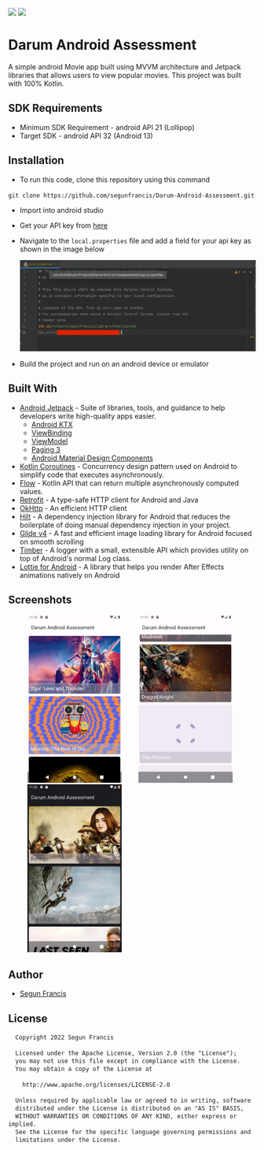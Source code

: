 <img src="https://img.shields.io/badge/made%20with-kotlin-blue.svg?style=plastic"> <img src="https://img.shields.io/badge/API-21%2B-brightgreen.svg?style=plastic">
<br>

# Darum Android Assessment
A simple android Movie app built using MVVM architecture and Jetpack libraries that allows users to view popular movies. This project was built with 100% Kotlin.

## SDK Requirements
- Minimum SDK Requirement - android API 21 (Lollipop)
- Target SDK - android API 32 (Android 13)

## Installation
- To run this code, clone this repository using this command

`git clone https://github.com/segunfrancis/Darum-Android-Assessment.git`
- Import into android studio
- Get your API key from [here](https://developers.themoviedb.org/3/getting-started/introduction)
- Navigate to the `local.properties` file and add a field for your api key as shown in the image below

  <img alt="image showing location of api key" src="screenshots/Screenshot 2022-08-07 at 23.17.40.png"/>
- Build the project and run on an android device or emulator

## Built With

* [Android Jetpack](https://developer.android.com/jetpack) - Suite of libraries, tools, and guidance to help developers write high-quality apps easier.
    * [Android KTX](https://developer.android.com/kotlin/ktx)
    * [ViewBinding](https://developer.android.com/topic/libraries/view-binding)
    * [ViewModel](https://developer.android.com/topic/libraries/architecture/viewmodel)
    * [Paging 3](https://developer.android.com/topic/libraries/architecture/paging/v3-overview)
    * [Android Material Design Components](https://material.io/develop/android/docs/getting-started)
* [Kotlin Coroutines](https://developer.android.com/kotlin/coroutines) - Concurrency design pattern used on Android to simplify code that executes asynchronously.
* [Flow](https://kotlinlang.org/docs/reference/coroutines/flow.html) - Kotlin API that can return multiple asynchronously computed values.
* [Retrofit](https://square.github.io/retrofit/) - A type-safe HTTP client for Android and Java
* [OkHttp](https://square.github.io/okhttp/) - An efficient HTTP client
* [Hilt](https://developer.android.com/training/dependency-injection/hilt-android) - A dependency injection library for Android that reduces the boilerplate of doing manual dependency injection in your project.
* [Glide v4](https://bumptech.github.io/glide/) - A fast and efficient image loading library for Android focused on smooth scrolling
* [Timber](https://github.com/JakeWharton/timber) - A logger with a small, extensible API which provides utility on top of Android's normal Log class.
* [Lottie for Android](https://github.com/airbnb/lottie-android) - A library that helps you render After Effects animations natively on Android

## Screenshots
<ul>
  <img width="40%" alt="Screen1" hspace="15" src="screenshots/Screenshot_20220807_232911.png">
  <img width="40%" alt="Screen2" hspace="15" src="screenshots/Screenshot_20220807_233118.png">
  <img width="40%" alt="Screen3" hspace="15" src="screenshots/Screenshot_20220807_233311.png">
</ul>

## Author

* [Segun Francis](https://www.linkedin.com/in/segun-francis-302361a1)


## License

      Copyright 2022 Segun Francis

      Licensed under the Apache License, Version 2.0 (the "License");
      you may not use this file except in compliance with the License.
      You may obtain a copy of the License at

        http://www.apache.org/licenses/LICENSE-2.0

      Unless required by applicable law or agreed to in writing, software
      distributed under the License is distributed on an "AS IS" BASIS,
      WITHOUT WARRANTIES OR CONDITIONS OF ANY KIND, either express or implied.
      See the License for the specific language governing permissions and
      limitations under the License.
